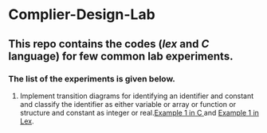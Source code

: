 # Complier-Design-Lab
##  This repo contains the codes (*lex* and *C* language) for few common lab experiments.
### The list of the experiments is given below.
1. Implement transition diagrams for identifying an identifier and constant and classify the identifier as either variable or array or function or structure and constant as integer or real.[Example 1 in C ](https://github.com/SaketJNU/Complier-Design-Lab/blob/main/codes/example1.c) and [Example 1 in Lex](https://github.com/SaketJNU/Complier-Design-Lab/blob/main/codes/exp1.l).
